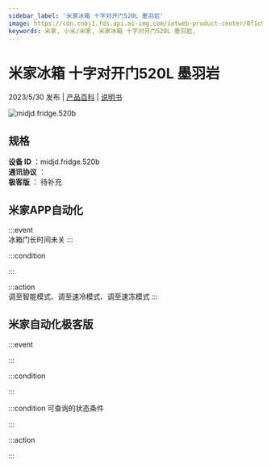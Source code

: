 ```yaml
---
sidebar_label: '米家冰箱 十字对开门520L 墨羽岩'
image: https://cdn.cnbj1.fds.api.mi-img.com/iotweb-product-center/0f1c9def66f29c0394338196eb83c056_1683282387339.png?GalaxyAccessKeyId=AKVGLQWBOVIRQ3XLEW&Expires=9223372036854775807&Signature=3JTft0QJ4IvXc1yH2mxl3U6jWOQ=
keywords: 米家, 小米/米家, 米家冰箱 十字对开门520L 墨羽岩, 
---
```

# 米家冰箱 十字对开门520L 墨羽岩

2023/5/30 发布 | [产品百科](https://home.mi.com/webapp/content/baike/product/index.html?model=midjd.fridge.520b/) | [说明书](https://home.mi.com/views/introduction.html?model=midjd.fridge.520b&region=cn)

![midjd.fridge.520b](https://cdn.cnbj1.fds.api.mi-img.com/iotweb-product-center/0f1c9def66f29c0394338196eb83c056_1683282387339.png?GalaxyAccessKeyId=AKVGLQWBOVIRQ3XLEW&Expires=9223372036854775807&Signature=3JTft0QJ4IvXc1yH2mxl3U6jWOQ=)

## 规格  
> 
**设备 ID** ：midjd.fridge.520b  
**通讯协议** ：  
**极客版**  ： 待补充 


## 米家APP自动化  

:::event  
冰箱门长时间未关
:::

:::condition  

:::

:::action   
调至智能模式、调至速冷模式、调至速冻模式
:::

## 米家自动化极客版  

:::event  

:::

:::condition  

:::

:::condition 可查询的状态条件  

:::

:::action  

:::

        
